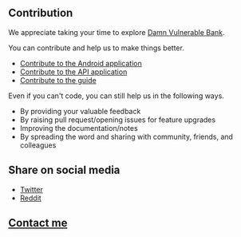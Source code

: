 ## Contribution

We appreciate taking your time to explore [Damn Vulnerable Bank](https://github.com/rewanthtammana/Damn-Vulnerable-Bank).

You can contribute and help us to make things better.

* [Contribute to the Android application](https://github.com/rewanthtammana/Damn-Vulnerable-Bank)
* [Contribute to the API application](https://github.com/rewanthtammana/Damn-Vulnerable-Bank)
* [Contribute to the guide](https://github.com/rewanthtammana/Damn-Vulnerable-Bank/tree/master/guide)

Even if you can't code, you can still help us in the following ways.

* By providing your valuable feedback
* By raising pull request/opening issues for feature upgrades
* Improving the documentation/notes
* By spreading the word and sharing with community, friends, and colleagues

## Share on social media

* [Twitter](https://twitter.com/intent/tweet?text=Damn%20Vulnerable%20Bank%20Guide:&url=https%3A%2F%2Frewanthtammana.com%2Fdamn-vulnerable-bank%2F)
* [Reddit](https://reddit.com/submit?title=Damn%20Vulnerable%20Bank%20Guide&url=https%3A%2F%2Frewanthtammana.com%2Fdamn-vulnerable-bank%2F)

<h2><a href="https://rewanthtammana.com/#contact">Contact me</a></h2>

